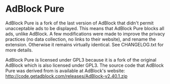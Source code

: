 # AdBlock Pure

AdBlock Pure is a fork of the last version of AdBlock that didn't permit unacceptable ads to be displayed. This means that AdBlock Pure blocks all ads, unlike AdBlock. A few modifications were made to improve the privacy practices (no data collection, no links to their website), and rename the extension. Otherwise it remains virtually identical. See CHANGELOG.txt for more details.

AdBlock Pure is licensed under GPL3 because it is a fork of the original AdBlock which is also licensed under GPL3. The source code that AdBlock Pure was derived from is available at AdBlock's website: http://code.getadblock.com/releases/AdBlock-v2.40.1.zip
